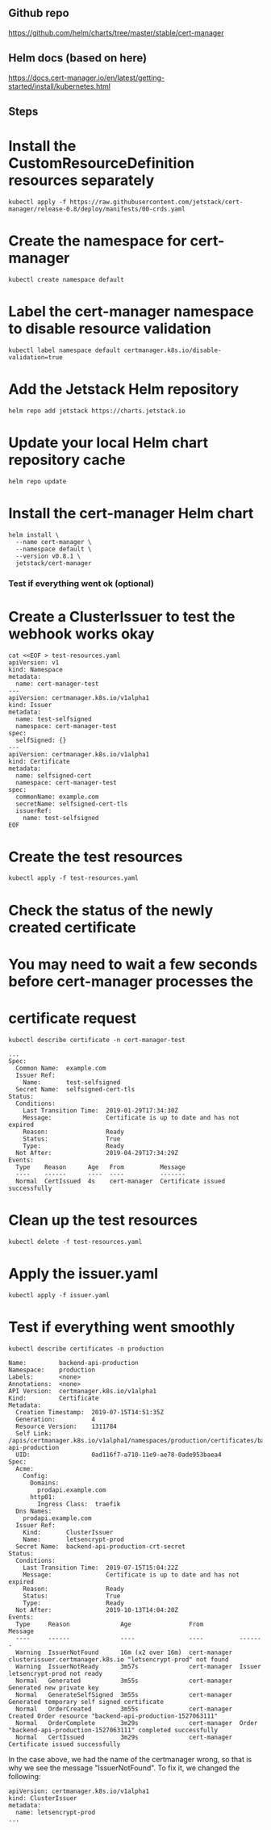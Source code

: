 ## Github repo
https://github.com/helm/charts/tree/master/stable/cert-manager

## Helm docs (based on here)
https://docs.cert-manager.io/en/latest/getting-started/install/kubernetes.html

## Steps

# Install the CustomResourceDefinition resources separately
```kubectl apply -f https://raw.githubusercontent.com/jetstack/cert-manager/release-0.8/deploy/manifests/00-crds.yaml```

# Create the namespace for cert-manager
```kubectl create namespace default```

# Label the cert-manager namespace to disable resource validation
```kubectl label namespace default certmanager.k8s.io/disable-validation=true```

# Add the Jetstack Helm repository
```helm repo add jetstack https://charts.jetstack.io```

# Update your local Helm chart repository cache
```helm repo update```

# Install the cert-manager Helm chart
```
helm install \
  --name cert-manager \
  --namespace default \
  --version v0.8.1 \
  jetstack/cert-manager
```

### Test if everything went ok (optional)
# Create a ClusterIssuer to test the webhook works okay
```
cat <<EOF > test-resources.yaml
apiVersion: v1
kind: Namespace
metadata:
  name: cert-manager-test
---
apiVersion: certmanager.k8s.io/v1alpha1
kind: Issuer
metadata:
  name: test-selfsigned
  namespace: cert-manager-test
spec:
  selfSigned: {}
---
apiVersion: certmanager.k8s.io/v1alpha1
kind: Certificate
metadata:
  name: selfsigned-cert
  namespace: cert-manager-test
spec:
  commonName: example.com
  secretName: selfsigned-cert-tls
  issuerRef:
    name: test-selfsigned
EOF
```

# Create the test resources

```kubectl apply -f test-resources.yaml```

# Check the status of the newly created certificate
# You may need to wait a few seconds before cert-manager processes the
# certificate request

```kubectl describe certificate -n cert-manager-test```

```
...
Spec:
  Common Name:  example.com
  Issuer Ref:
    Name:       test-selfsigned
  Secret Name:  selfsigned-cert-tls
Status:
  Conditions:
    Last Transition Time:  2019-01-29T17:34:30Z
    Message:               Certificate is up to date and has not expired
    Reason:                Ready
    Status:                True
    Type:                  Ready
  Not After:               2019-04-29T17:34:29Z
Events:
  Type    Reason      Age   From          Message
  ----    ------      ----  ----          -------
  Normal  CertIssued  4s    cert-manager  Certificate issued successfully

```

# Clean up the test resources
```kubectl delete -f test-resources.yaml```

# Apply the issuer.yaml
```kubectl apply -f issuer.yaml```

# Test if everything went smoothly
```kubectl describe certificates -n production```


```
Name:         backend-api-production
Namespace:    production
Labels:       <none>
Annotations:  <none>
API Version:  certmanager.k8s.io/v1alpha1
Kind:         Certificate
Metadata:
  Creation Timestamp:  2019-07-15T14:51:35Z
  Generation:          4
  Resource Version:    1311784
  Self Link:           /apis/certmanager.k8s.io/v1alpha1/namespaces/production/certificates/backend-api-production
  UID:                 0ad116f7-a710-11e9-ae78-0ade953baea4
Spec:
  Acme:
    Config:
      Domains:
        prodapi.example.com
      http01:
        Ingress Class:  traefik
  Dns Names:
    prodapi.example.com
  Issuer Ref:
    Kind:       ClusterIssuer
    Name:       letsencrypt-prod
  Secret Name:  backend-api-production-crt-secret
Status:
  Conditions:
    Last Transition Time:  2019-07-15T15:04:22Z
    Message:               Certificate is up to date and has not expired
    Reason:                Ready
    Status:                True
    Type:                  Ready
  Not After:               2019-10-13T14:04:20Z
Events:
  Type     Reason              Age                From          Message
  ----     ------              ----               ----          -------
  Warning  IssuerNotFound      16m (x2 over 16m)  cert-manager  clusterissuer.certmanager.k8s.io "letsencrypt-prod" not found
  Warning  IssuerNotReady      3m57s              cert-manager  Issuer letsencrypt-prod not ready
  Normal   Generated           3m55s              cert-manager  Generated new private key
  Normal   GenerateSelfSigned  3m55s              cert-manager  Generated temporary self signed certificate
  Normal   OrderCreated        3m55s              cert-manager  Created Order resource "backend-api-production-1527063111"
  Normal   OrderComplete       3m29s              cert-manager  Order "backend-api-production-1527063111" completed successfully
  Normal   CertIssued          3m29s              cert-manager  Certificate issued successfully
```


In the case above, we had the name of the certmanager wrong, so that is why we see the message "IssuerNotFound". 
To fix it, we changed the following:

```
apiVersion: certmanager.k8s.io/v1alpha1
kind: ClusterIssuer
metadata:
  name: letsencrypt-prod
...
```
